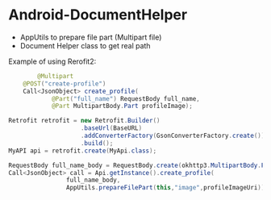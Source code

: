 # Android-DocumentHelper
- AppUtils to prepare file part (Multipart file)
- Document Helper class to get real path

Example of using Rerofit2:

```java
		@Multipart
    @POST("create-profile")
    Call<JsonObject> create_profile(
            @Part("full_name") RequestBody full_name,
            @Part MultipartBody.Part profileImage);
```
```java
Retrofit retrofit = new Retrofit.Builder()
                    .baseUrl(BaseURL)
                    .addConverterFactory(GsonConverterFactory.create())
                    .build();
MyAPI api = retrofit.create(MyApi.class);

```

```java             
RequestBody full_name_body = RequestBody.create(okhttp3.MultipartBody.FORM, "Mohamed Hisham");
Call<JsonObject> call = Api.getInstance().create_profile(
                full_name_body,
                AppUtils.prepareFilePart(this,"image",profileImageUri))
```
